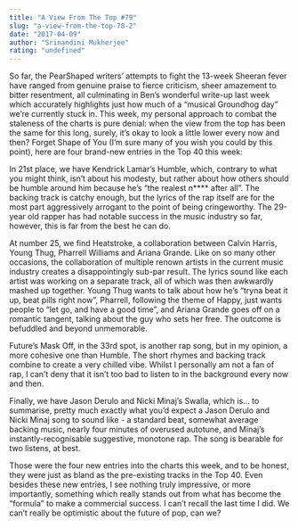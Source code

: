 ```yaml
---
title: "A View From The Top #79"
slug: "a-view-from-the-top-78-2"
date: "2017-04-09"
author: "Srinandini Mukherjee"
rating: "undefined"
---
```


So far, the PearShaped writers’ attempts to fight the 13-week Sheeran fever have ranged from genuine praise to fierce criticism, sheer amazement to bitter resentment, all culminating in Ben’s wonderful write-up last week which accurately highlights just how much of a “musical Groundhog day” we’re currently stuck in. This week, my personal approach to combat the staleness of the charts is pure denial: when the view from the top has been the same for this long, surely, it’s okay to look a little lower every now and then? Forget Shape of You (I’m sure many of you wish you could by this point), here are four brand-new entries in the Top 40 this week:

In 21st place, we have Kendrick Lamar’s Humble, which, contrary to what you might think, isn’t about his modesty, but rather about how others should be humble around him because he’s “the realest n\*\*\*\* after all”. The backing track is catchy enough, but the lyrics of the rap itself are for the most part aggressively arrogant to the point of being cringeworthy. The 29-year old rapper has had notable success in the music industry so far, however, this is far from the best he can do.

At number 25, we find Heatstroke, a collaboration between Calvin Harris, Young Thug, Pharrell Williams and Ariana Grande. Like on so many other occasions, the collaboration of multiple renown artists in the current music industry creates a disappointingly sub-par result. The lyrics sound like each artist was working on a separate track, all of which was then awkwardly mashed up together. Young Thug wants to talk about how he’s “tryna beat it up, beat pills right now”, Pharrell, following the theme of Happy, just wants people to “let go, and have a good time”, and Ariana Grande goes off on a romantic tangent, talking about the guy who sets her free. The outcome is befuddled and beyond unmemorable.

Future’s Mask Off, in the 33rd spot, is another rap song, but in my opinion, a more cohesive one than Humble. The short rhymes and backing track combine to create a very chilled vibe. Whilst I personally am not a fan of rap, I can’t deny that it isn’t too bad to listen to in the background every now and then.

Finally, we have Jason Derulo and Nicki Minaj’s Swalla, which is… to summarise, pretty much exactly what you’d expect a Jason Derulo and Nicki Minaj song to sound like - a standard beat, somewhat average backing music, nearly four minutes of overused autotune, and Minaj’s instantly-recognisable suggestive, monotone rap. The song is bearable for two listens, at best.

Those were the four new entries into the charts this week, and to be honest, they were just as bland as the pre-existing tracks in the Top 40. Even besides these new entries, I see nothing truly impressive, or more importantly, something which really stands out from what has become the “formula” to make a commercial success. I can’t recall the last time I did. We can’t really be optimistic about the future of pop, can we?
